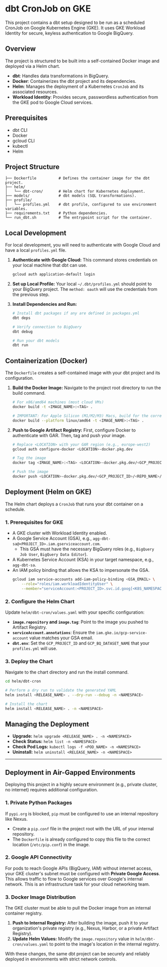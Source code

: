 # dbt CronJob on GKE

This project contains a dbt setup designed to be run as a scheduled CronJob on Google Kubernetes Engine (GKE). It uses GKE Workload Identity for secure, keyless authentication to Google BigQuery.

## Overview

The project is structured to be built into a self-contained Docker image and deployed via a Helm chart.

- **dbt**: Handles data transformations in BigQuery.
- **Docker**: Containerizes the dbt project and its dependencies.
- **Helm**: Manages the deployment of a Kubernetes `CronJob` and its associated resources.
- **Workload Identity**: Provides secure, passwordless authentication from the GKE pod to Google Cloud services.

## Prerequisites

- dbt CLI
- Docker
- gcloud CLI
- kubectl
- Helm

## Project Structure

```
├── Dockerfile          # Defines the container image for the dbt project.
├── helm/
│   └── dbt-cron/       # Helm chart for Kubernetes deployment.
├── models/             # dbt models (SQL transformations).
├── profile/
│   └── profiles.yml    # dbt profile, configured to use environment variables.
├── requirements.txt    # Python dependencies.
└── run_dbt.sh          # The entrypoint script for the container.
```

## Local Development

For local development, you will need to authenticate with Google Cloud and have a local `profiles.yml` file.

1.  **Authenticate with Google Cloud:**
    This command stores credentials on your local machine that dbt can use.
    ```bash
    gcloud auth application-default login
    ```

2.  **Set up Local Profile:**
    Your local `~/.dbt/profiles.yml` should point to your BigQuery project. The `method: oauth` will use the credentials from the previous step.

3.  **Install Dependencies and Run:**
    ```bash
    # Install dbt packages if any are defined in packages.yml
    dbt deps

    # Verify connection to BigQuery
    dbt debug

    # Run your dbt models
    dbt run
    ```

## Containerization (Docker)

The `Dockerfile` creates a self-contained image with your dbt project and its configuration.

1.  **Build the Docker Image:**
    Navigate to the project root directory to run the build command.

    ```bash
    # For x86/amd64 machines (most cloud VMs)
    docker build -t <IMAGE_NAME>:<TAG> .

    # IMPORTANT: For Apple Silicon (M1/M2/M3) Macs, build for the correct platform
    docker build --platform linux/amd64 -t <IMAGE_NAME>:<TAG> .
    ```

2.  **Push to Google Artifact Registry:**
    First, configure Docker to authenticate with GAR. Then, tag and push your image.

    ```bash
    # Replace <LOCATION> with your GAR region (e.g., europe-west2)
    gcloud auth configure-docker <LOCATION>-docker.pkg.dev

    # Tag the image
    docker tag <IMAGE_NAME>:<TAG> <LOCATION>-docker.pkg.dev/<GCP_PROJECT_ID>/<REPO_NAME>/<IMAGE_NAME>:<TAG>

    # Push the image
    docker push <LOCATION>-docker.pkg.dev/<GCP_PROJECT_ID>/<REPO_NAME>/<IMAGE_NAME>:<TAG>
    ```

## Deployment (Helm on GKE)

The Helm chart deploys a `CronJob` that runs your dbt container on a schedule.

### 1. Prerequisites for GKE

- A GKE cluster with Workload Identity enabled.
- A Google Service Account (GSA), e.g., `agg-dbt-sa@<PROJECT_ID>.iam.gserviceaccount.com`.
  - This GSA must have the necessary BigQuery roles (e.g., `BigQuery Job User`, `BigQuery Data Editor`).
- A Kubernetes Service Account (KSA) in your target namespace, e.g., `agg-dbt-sa`.
- An IAM policy binding that allows the KSA to impersonate the GSA.
  ```bash
  gcloud iam service-accounts add-iam-policy-binding <GSA_EMAIL> \
      --role="roles/iam.workloadIdentityUser" \
      --member="serviceAccount:<PROJECT_ID>.svc.id.goog[<K8S_NAMESPACE>/<KSA_NAME>]"
  ```

### 2. Configure the Helm Chart

Update `helm/dbt-cron/values.yaml` with your specific configuration:

- **`image.repository` and `image.tag`**: Point to the image you pushed to Artifact Registry.
- **`serviceAccount.annotations`**: Ensure the `iam.gke.io/gcp-service-account` value matches your GSA email.
- **`dbt.env`**: Set the `GCP_PROJECT_ID` and `GCP_BQ_DATASET_NAME` that your `profiles.yml` will use.

### 3. Deploy the Chart

Navigate to the chart directory and run the install command.

```bash
cd helm/dbt-cron

# Perform a dry run to validate the generated YAML
helm install <RELEASE_NAME> . --dry-run --debug -n <NAMESPACE>

# Install the chart
helm install <RELEASE_NAME> . -n <NAMESPACE>
```

## Managing the Deployment

- **Upgrade:** `helm upgrade <RELEASE_NAME> . -n <NAMESPACE>`
- **Check Status:** `helm list -n <NAMESPACE>`
- **Check Pod Logs:** `kubectl logs -f <POD_NAME> -n <NAMESPACE>`
- **Uninstall:** `helm uninstall <RELEASE_NAME> -n <NAMESPACE>`

---

## Deployment in Air-Gapped Environments

Deploying this project in a highly secure environment (e.g., private cluster, no internet) requires additional configuration.

### 1. Private Python Packages

If `pypi.org` is blocked, `pip` must be configured to use an internal repository like Nexus.

- Create a `pip.conf` file in the project root with the URL of your internal repository.
- The `Dockerfile` is already configured to copy this file to the correct location (`/etc/pip.conf`) in the image.

### 2. Google API Connectivity

For pods to reach Google APIs (BigQuery, IAM) without internet access, your GKE cluster's subnet must be configured with **Private Google Access**. This allows traffic to flow to Google services over Google's internal network. This is an infrastructure task for your cloud networking team.

### 3. Docker Image Distribution

The GKE cluster must be able to pull the Docker image from an internal container registry.

1.  **Push to Internal Registry:** After building the image, push it to your organization's private registry (e.g., Nexus, Harbor, or a private Artifact Registry).
2.  **Update Helm Values:** Modify the `image.repository` value in `helm/dbt-cron/values.yaml` to point to the image's location in the internal registry.

With these changes, the same dbt project can be securely and reliably deployed in environments with strict network controls.
